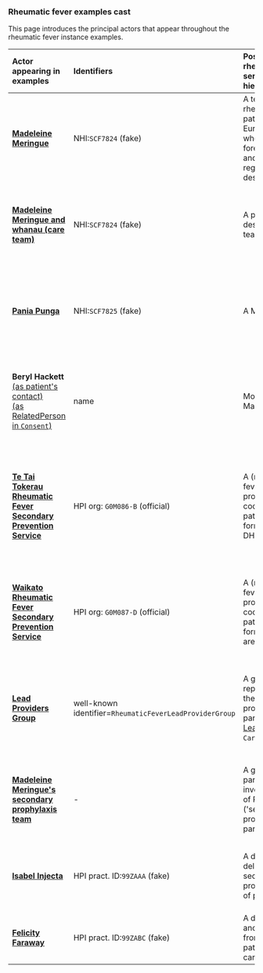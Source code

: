 ### Rheumatic fever examples cast

This page introduces the principal actors that appear throughout the rheumatic fever instance examples.

|Actor appearing in examples|Identifiers|Position in rheumatic fever service org hierarchy|Purpose|
|:-------|:----|:---------|:------------|
|[**Madeleine Meringue**](Patient-MadeleineMeringue.html)|NHI:`SCF7824` (fake)|A teenage rheumatic fever patient of NZ European ethnicity who speaks a foreign language and has relatives registered as designated contacts|Demonstrates usage of the *rheumatic fever profile* of the FHIR `Patient` (this profile extends `NzPatient` from NZBase).
|[**Madeleine Meringue and whanau (care team)**](Patient-MadeleineMeringueAndWhanau.html)|NHI:`SCF7824` (fake)|A patient and their designated care team|Demonstrates a patient-designated care team, identifying family relatives/friends, each modelled as a FHIR Patient `contact` element.|
|[**Pania Punga**](Patient-PaniaPunga.html)|NHI:`SCF7825` (fake)|A Māori patient|Demonstrates a patient of Māori ethnicity and who speaks Māori language.  Will also encompass iwi (tribal) affiliation when the RF service requires.|
|**Beryl Hackett**<br>[(as patient's contact)](Patient-MadeleineMeringue.html)<br>[(as RelatedPerson in `Consent`)](Consent-ConsentByRelatedPersonExample.html)|name|Mother of Madeleine Meringue|Demonstrates a relative of a patient as a designated contact.  Also appears in the form of a contained `RelatedPerson` instance in [consent by a related person](Consent-ConsentByRelatedPersonExample.html).|
|[**Te Tai Tokerau Rheumatic Fever Secondary Prevention Service**](Organization-TeTaiTokerauRFSecondaryPreventionService.html)|HPI org: `G0M086-B` (official)|A (real) rheumatic fever lead service provider coordinating care of patients in the former Northland DHB area|Demonstrates a FHIR Organisation identified by HPI organisation number.  Appears as creator/author of Madeleine's RF CarePlan; one of the two founding participants of the [LeadProvidersGroup](CareTeam-LeadProvidersGroup.html) `CareTeam` resource.|
|[**Waikato Rheumatic Fever Secondary Prevention Service**](Organization-WaikatoRFSecondaryPreventionService.html)|HPI org: `G0M087-D` (official)|A (real) rheumatic fever lead service provider coordinating care of patients in the former Waikato DHB area|Demonstrates a FHIR Organisation identified by HPI organisation number.  One of the two founding participants of the [LeadProvidersGroup](CareTeam-LeadProvidersGroup.html) `CareTeam` resource.|
|[**Lead Providers Group**](CareTeam-LeadProvidersGroup.html)|well-known identifier=`RheumaticFeverLeadProviderGroup`|A group representing all of the RF lead service providersfounding participants of the [LeadProvidersGroup](CareTeam-LeadProvidersGroup.html) `CareTeam` resource|A definition, used by the server's consent-based access management, which controls which organisations (FHIR client-ids) can create/access RF FHIR resources.|
|[**Madeleine Meringue's secondary prophylaxis team**](CareTeam-SecondaryProphylaxisCareTeam.html)|-|A group of all the parties who will be involved in delivery of RF treatment ('secondary prophylaxis') to a particular patient|Demonstrates representation of organisations and practitioners as participants in a `CareTeam`, all with official HPI/NHI identifiers.|
|[**Isabel Injecta**](Patient-PaniaPunga.html)|HPI pract. ID:`99ZAAA` (fake)|A district nurse who delivers RF secondary prophylaxis as part of patient care|Demonstrates logical reference to an HPI practitioner in the same organisation as an RF prevention service.|
|[**Felicity Faraway**](Patient-PaniaPunga.html)|HPI pract. ID:`99ZABC` (fake)|A district nurse in another region away from the RF patient's normal RF care team|Demonstrates logical reference to an HPI practitioner in another HPI organisation.|

